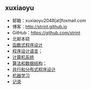 ## xuxiaoyu
* 邮箱：xuxiaoyu2048[at]foxmail.com 
* 博客：http://strint.github.io
* GitHub：https://github.com/strint
* 北邮本硕
* [函数式程序设计](https://github.com/strint/sicpAns)
* [程序设计语言](https://github.com/strint/littleWheels/tree/master/ProgrammingAndLanguages)；
* [计算机系统](https://github.com/strint/littleWheels/tree/master/ComputerSystems)
* [算法和数据结构](https://github.com/strint/littleWheels/tree/master/AlgorithmsAndDataStructures)；
* [并行和分布式程序设计](https://github.com/strint/littleWheels/tree/master/ParallelAndDistributed)
* [机器学习](https://github.com/strint/littleWheels/tree/master/MachineLearning)
* [记录](https://github.com/strint/strint.github.io/issues/9)
